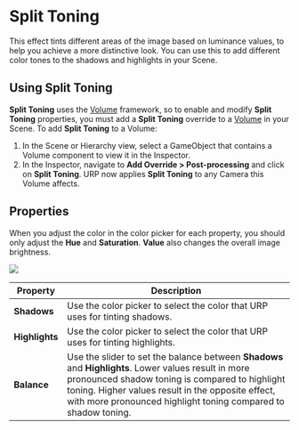 # Split Toning

This effect tints different areas of the image based on luminance values, to help you achieve a more distinctive look. You can use this to add different color tones to the shadows and highlights in your Scene.

## Using Split Toning

**Split Toning** uses the [Volume](Volumes.md) framework, so to enable and modify **Split Toning** properties, you must add a **Split Toning** override to a [Volume](Volumes.md) in your Scene. To add **Split Toning** to a Volume:

1. In the Scene or Hierarchy view, select a GameObject that contains a Volume component to view it in the Inspector.
2. In the Inspector, navigate to **Add Override > Post-processing** and click on **Split Toning**. URP now applies **Split Toning** to any Camera this Volume affects.

## Properties

When you adjust the color in the color picker for each property, you should only adjust the **Hue** and **Saturation**. **Value** also changes the overall image brightness.

![](Images/Inspectors/SplitToning.png)

| **Property**   | **Description**                                              |
| -------------- | ------------------------------------------------------------ |
| **Shadows**    | Use the color picker to select the color that URP uses for tinting shadows. |
| **Highlights** | Use the color picker to select the color that URP uses for tinting highlights. |
| **Balance**    | Use the slider to set the balance between **Shadows** and **Highlights**. Lower values result in more pronounced shadow toning is compared to highlight toning. Higher values result in the opposite effect, with more pronounced highlight toning compared to shadow toning. |
